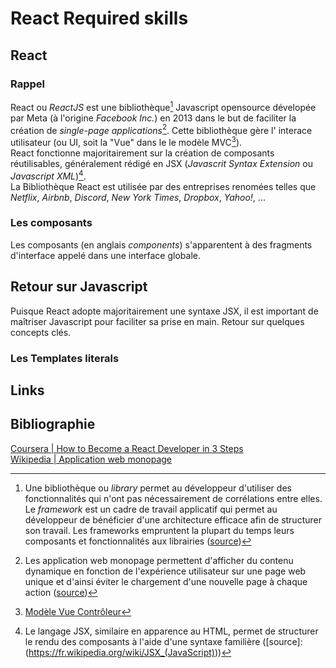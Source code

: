 # React Required skills

## React
### Rappel
React ou *ReactJS* est une bibliothèque[^1] Javascript opensource dévelopée par Meta (à l'origine *Facebook Inc.*) en 2013 dans le but de faciliter la création de *single-page applications*[^2]. Cette bibliothèque gère l' interace utilisateur (ou UI, soit la "Vue" dans le le modèle MVC[^3]).   
React fonctionne majoritairement sur la création de composants réutilisables, généralement rédigé en JSX (*Javascrit Syntax Extension* ou *Javascript XML*)[^4].   
La Bibliothèque React est utilisée par des entreprises renomées telles que *Netflix*, *Airbnb*, *Discord*, *New York Times*, *Dropbox*, *Yahoo!*, ...

### Les composants
Les composants (en anglais *components*) s'apparentent à des fragments d'interface appelé dans une interface globale.

## Retour sur Javascript

Puisque React adopte majoritairement une syntaxe JSX, il est important de maîtriser Javascript pour faciliter sa prise en main. Retour sur quelques concepts clés.

### Les Templates literals

## Links


[^1]: Une bibliothèque ou *library* permet au développeur d'utiliser des fonctionnalités qui n'ont pas nécessairement de corrélations entre elles. Le *framework* est un cadre de travail applicatif qui permet au développeur de bénéficier d'une architecture efficace afin de structurer son travail. Les frameworks empruntent la plupart du temps leurs composants et fonctionnalités aux librairies ([source](https://code-garage.fr/blog/librairie-vs-framework-quelle-est-la-difference/#:~:text=En%20fran%C3%A7ais%2C%20on%20traduit%20le,d%C3%A9corr%C3%A9l%C3%A9es%20les%20unes%20des%20autres.))
[^2]: Les application web monopage permettent d'afficher du contenu dynamique en fonction de l'expérience utilisateur sur une page web unique et d'ainsi éviter le chargement d'une nouvelle page à chaque action ([source](https://fr.wikipedia.org/wiki/Application_web_monopage))
[^3]: [Modèle Vue Contrôleur](https://fr.wikipedia.org/wiki/Mod%C3%A8le-vue-contr%C3%B4leur)
[^4]: Le langage JSX, similaire en apparence au HTML, permet de structurer le rendu des composants à l'aide d'une syntaxe familière ([source]:(https://fr.wikipedia.org/wiki/JSX_(JavaScript)))

## Bibliographie
[Coursera | How to Become a React Developer in 3 Steps](https://www.coursera.org/articles/react-developer)   
[Wikipedia | Application web monopage](https://fr.wikipedia.org/wiki/Application_web_monopage)


